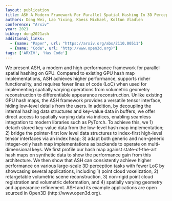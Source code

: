 ```yaml
---
layout: publication
title: ASH A Modern Framework For Parallel Spatial Hashing In 3D Perception
authors: Dong Wei, Lao Yixing, Kaess Michael, Koltun Vladlen
conference: "Arxiv"
year: 2021
bibkey: dong2021ash
additional_links:
  - {name: "Paper", url: "https://arxiv.org/abs/2110.00511"}
  - {name: "Code", url: "http://www.open3d.org)"}
tags: ['ARXIV', 'Has Code']
---
```

<p>We present ASH, a modern and high-performance framework for parallel
spatial hashing on GPU. Compared to existing GPU hash map
implementations, ASH achieves higher performance, supports richer
functionality, and requires fewer lines of code (LoC) when used for
implementing spatially varying operations from volumetric geometry
reconstruction to differentiable appearance reconstruction. Unlike
existing GPU hash maps, the ASH framework provides a versatile tensor
interface, hiding low-level details from the users. In addition, by
decoupling the internal hashing data structures and key-value data in
buffers, we offer direct access to spatially varying data via indices,
enabling seamless integration to modern libraries such as PyTorch. To
achieve this, we 1) detach stored key-value data from the low-level hash
map implementation; 2) bridge the pointer-first low level data
structures to index-first high-level tensor interfaces via an index
heap; 3) adapt both generic and non-generic integer-only hash map
implementations as backends to operate on multi-dimensional keys. We
first profile our hash map against state-of-the-art hash maps on
synthetic data to show the performance gain from this architecture. We
then show that ASH can consistently achieve higher performance on
various large-scale 3D perception tasks with fewer LoC by showcasing
several applications, including 1) point cloud voxelization, 2)
retargetable volumetric scene reconstruction, 3) non-rigid point cloud
registration and volumetric deformation, and 4) spatially varying
geometry and appearance refinement. ASH and its example applications are
open sourced in Open3D (http://www.open3d.org).</p>
